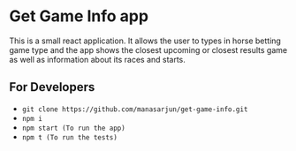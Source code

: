 # Get Game Info app

This is a small react application. It allows the user to types in horse betting game type and the app shows the closest upcoming or closest results game as well as information about its races and starts.

## For Developers
- `git clone https://github.com/manasarjun/get-game-info.git`
- `npm i`
- `npm start (To run the app)`
- `npm t (To run the tests)`